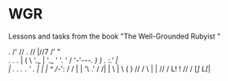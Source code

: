 # WGR
Lessons and tasks from the book "The Well-Grounded Rubyist "

.
/'
//
.  //
|\//7
/' " \
.   . .
| (    \     '._
|  '._  '    '. '
/    \'-'_---. ) )
.              :.'
|               \
| .    .   .     .
' .    |  |      |
\^   /_-':     /
/ | |    '\  .'
/ /| |     \\  |
\ \( )     // /
\ | |    // /
L! !   // /
[_]  L[_|
